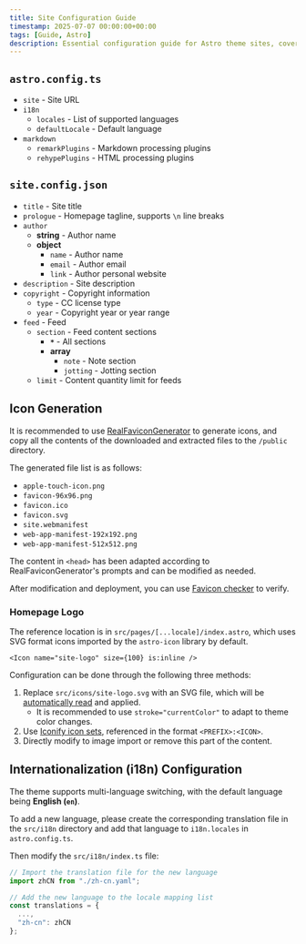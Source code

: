```yaml
---
title: Site Configuration Guide
timestamp: 2025-07-07 00:00:00+00:00
tags: [Guide, Astro]
description: Essential configuration guide for Astro theme sites, covering site settings, internationalization, and Markdown processing options.
---
```


## `astro.config.ts`

- `site` - Site URL
- `i18n`
    - `locales` - List of supported languages
    - `defaultLocale` - Default language
- `markdown`
    - `remarkPlugins` - Markdown processing plugins
    - `rehypePlugins` - HTML processing plugins

## `site.config.json`

- `title` - Site title
- `prologue` - Homepage tagline, supports `\n` line breaks
- `author`
    - **string** - Author name
    - **object**
        - `name` - Author name
        - `email` - Author email
        - `link` - Author personal website
- `description` - Site description
- `copyright` - Copyright information
    - `type` - CC license type
    - `year` - Copyright year or year range
- `feed` - Feed
    - `section` - Feed content sections
        - **`*`** - All sections
        - **array**
            - `note` - Note section
            - `jotting` - Jotting section
    - `limit` - Content quantity limit for feeds

## Icon Generation

It is recommended to use [RealFaviconGenerator](https://realfavicongenerator.net/) to generate icons, and copy all the contents of the downloaded and extracted files to the `/public` directory.

The generated file list is as follows:

- `apple-touch-icon.png`
- `favicon-96x96.png`
- `favicon.ico`
- `favicon.svg`
- `site.webmanifest`
- `web-app-manifest-192x192.png`
- `web-app-manifest-512x512.png`

The content in `<head>` has been adapted according to RealFaviconGenerator's prompts and can be modified as needed.

After modification and deployment, you can use [Favicon checker](https://realfavicongenerator.net/favicon-checker) to verify.

### Homepage Logo

The reference location is in `src/pages/[...locale]/index.astro`, which uses SVG format icons imported by the `astro-icon` library by default.

```astro
<Icon name="site-logo" size={100} is:inline />
```

Configuration can be done through the following three methods:

1. Replace `src/icons/site-logo.svg` with an SVG file, which will be [automatically read](https://www.astroicon.dev/guides/customization/#local-icons) and applied.
    - It is recommended to use `stroke="currentColor"` to adapt to theme color changes.
2. Use [Iconify icon sets](https://www.astroicon.dev/guides/customization/#open-source-icon-sets), referenced in the format `<PREFIX>:<ICON>`.
3. Directly modify to image import or remove this part of the content.

## Internationalization (i18n) Configuration

The theme supports multi-language switching, with the default language being **English (`en`)**.

To add a new language, please create the corresponding translation file in the `src/i18n` directory and add that language to `i18n.locales` in `astro.config.ts`.

Then modify the `src/i18n/index.ts` file:

```ts
// Import the translation file for the new language
import zhCN from "./zh-cn.yaml";

// Add the new language to the locale mapping list
const translations = { 
  ...,
  "zh-cn": zhCN
};
```
